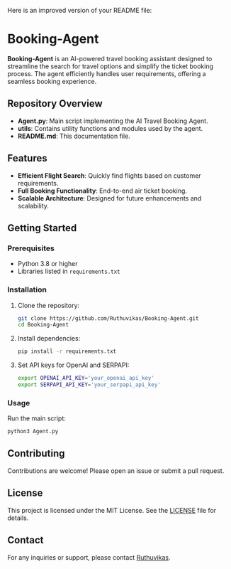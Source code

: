Here is an improved version of your README file:

# Booking-Agent

**Booking-Agent** is an AI-powered travel booking assistant designed to streamline the search for travel options and simplify the ticket booking process. The agent efficiently handles user requirements, offering a seamless booking experience.

## Repository Overview

- **Agent.py**: Main script implementing the AI Travel Booking Agent.
- **utils**: Contains utility functions and modules used by the agent.
- **README.md**: This documentation file.

## Features

- **Efficient Flight Search**: Quickly find flights based on customer requirements.
- **Full Booking Functionality**: End-to-end air ticket booking.
- **Scalable Architecture**: Designed for future enhancements and scalability.

## Getting Started

### Prerequisites

- Python 3.8 or higher
- Libraries listed in `requirements.txt`

### Installation

1. Clone the repository:
   ```bash
   git clone https://github.com/Ruthuvikas/Booking-Agent.git
   cd Booking-Agent
   ```

2. Install dependencies:
   ```bash
   pip install -r requirements.txt
   ```

3. Set API keys for OpenAI and SERPAPI:
   ```bash
   export OPENAI_API_KEY='your_openai_api_key'
   export SERPAPI_API_KEY='your_serpapi_api_key'
   ```

### Usage

Run the main script:
```bash
python3 Agent.py
```

## Contributing

Contributions are welcome! Please open an issue or submit a pull request.

## License

This project is licensed under the MIT License. See the [LICENSE](LICENSE) file for details.

## Contact

For any inquiries or support, please contact [Ruthuvikas](https://github.com/Ruthuvikas).
